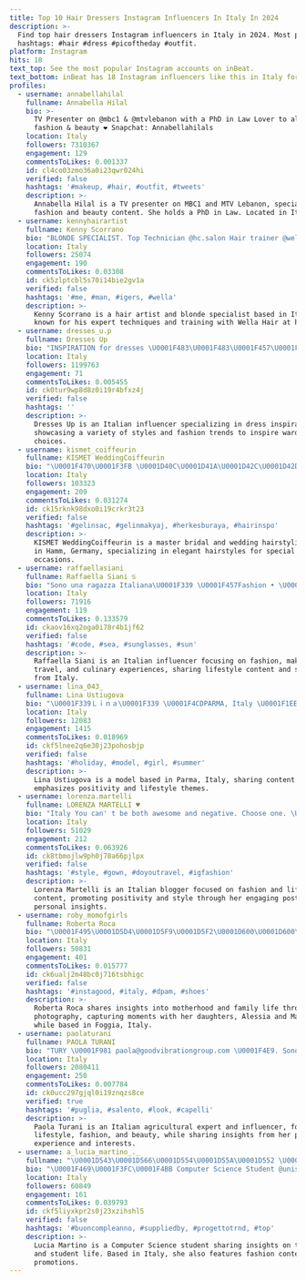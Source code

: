 ```yaml
---
title: Top 10 Hair Dressers Instagram Influencers In Italy In 2024
description: >-
  Find top hair dressers Instagram influencers in Italy in 2024. Most popular
  hashtags: #hair #dress #picoftheday #outfit.
platform: Instagram
hits: 18
text_top: See the most popular Instagram accounts on inBeat.
text_bottom: inBeat has 18 Instagram influencers like this in Italy for you to collaborate.
profiles:
  - username: annabellahilal
    fullname: Annabella Hilal
    bio: >-
      TV Presenter on @mbc1 & @mtvlebanon with a PhD in Law Lover to all things
      fashion & beauty ❤️ Snapchat: Annabellahilals
    location: Italy
    followers: 7310367
    engagement: 129
    commentsToLikes: 0.001337
    id: cl4co03zmo36a0i23qwr024hi
    verified: false
    hashtags: '#makeup, #hair, #outfit, #tweets'
    description: >-
      Annabella Hilal is a TV presenter on MBC1 and MTV Lebanon, specializing in
      fashion and beauty content. She holds a PhD in Law. Located in Italy.
  - username: kennyhairartist
    fullname: Kenny Scorrano
    bio: "BLONDE SPECIALIST. Top Technician @hc.salon Hair trainer @wellahair |Turin | BERLINER . بدأت تحبني For collaboration DM or\U0001F447\U0001F3FB"
    location: Italy
    followers: 25074
    engagement: 190
    commentsToLikes: 0.03308
    id: ck5zlptcbl5s70i14bie2gv1a
    verified: false
    hashtags: '#me, #man, #igers, #wella'
    description: >-
      Kenny Scorrano is a hair artist and blonde specialist based in Italy,
      known for his expert techniques and training with Wella Hair at hc.salon.
  - username: dresses_u.p
    fullname: Dresses Up
    bio: "INSPIRATION for dresses \U0001F483\U0001F483\U0001F457\U0001F457"
    location: Italy
    followers: 1199763
    engagement: 71
    commentsToLikes: 0.005455
    id: ck0tur9wp8d8z0i19r4bfxz4j
    verified: false
    hashtags: ''
    description: >-
      Dresses Up is an Italian influencer specializing in dress inspiration,
      showcasing a variety of styles and fashion trends to inspire wardrobe
      choices.
  - username: kismet_coiffeurin
    fullname: KISMET WeddingCoiffeurin
    bio: "\U0001F470\U0001F3FB \U0001D40C\U0001D41A\U0001D42C\U0001D42D\U0001D41E\U0001D42B \U0001D401\U0001D42B\U0001D422\U0001D41D\U0001D41E- \U0001D41A\U0001D427\U0001D41D \U0001D416\U0001D41E\U0001D41D\U0001D41D\U0001D422\U0001D427\U0001D420\U0001D421\U0001D41A\U0001D422\U0001D42B\U0001D42C\U0001D42D\U0001D432\U0001D425\U0001D422\U0001D42C\U0001D42D ☎️ Booking : 0162 / 4022856 Di.- Do. 12 - 18Uhr \U0001F3E0 Located in Hamm _Nrw _Germany"
    location: Italy
    followers: 103323
    engagement: 209
    commentsToLikes: 0.031274
    id: ck15rknk98dxo0i19crkr3t23
    verified: false
    hashtags: '#gelinsac, #gelinmakyaj, #herkesburaya, #hairinspo'
    description: >-
      KISMET WeddingCoiffeurin is a master bridal and wedding hairstylist based
      in Hamm, Germany, specializing in elegant hairstyles for special
      occasions.
  - username: raffaellasiani
    fullname: Raffaella Siani ♋
    bio: "Sono una ragazza Italiana\U0001F339 \U0001F457Fashion • \U0001F484 • Makeup • \U0001F30E Travel • \U0001F374Food Sconto del 15% su Shein codice raffaellasiani"
    location: Italy
    followers: 71916
    engagement: 119
    commentsToLikes: 0.133579
    id: ckaov16xq2oga0i78r4b1jf62
    verified: false
    hashtags: '#code, #sea, #sunglasses, #sun'
    description: >-
      Raffaella Siani is an Italian influencer focusing on fashion, makeup,
      travel, and culinary experiences, sharing lifestyle content and style tips
      from Italy.
  - username: lina_043_
    fullname: Lina Ustiugova
    bio: "\U0001F339Ｌｉｎａ\U0001F339 \U0001F4CDPARMA, Italy \U0001F1EE\U0001F1F9 I'm \U0001F1F7\U0001F1FA and \U0001F1F2\U0001F1E9 ~Stay ❤ positive~"
    location: Italy
    followers: 12083
    engagement: 1415
    commentsToLikes: 0.018969
    id: ckf5lnee2q6e30j23pohosbjp
    verified: false
    hashtags: '#holiday, #model, #girl, #summer'
    description: >-
      Lina Ustiugova is a model based in Parma, Italy, sharing content that
      emphasizes positivity and lifestyle themes.
  - username: lorenza.martelli
    fullname: LORENZA MARTELLI ♥
    bio: "Italy You can' t be both awesome and negative. Choose one. \U0001F495 #blogger #fashion"
    location: Italy
    followers: 51029
    engagement: 212
    commentsToLikes: 0.063926
    id: ck8tbmojlw9ph0j78a66pjlpx
    verified: false
    hashtags: '#style, #gown, #doyoutravel, #igfashion'
    description: >-
      Lorenza Martelli is an Italian blogger focused on fashion and lifestyle
      content, promoting positivity and style through her engaging posts and
      personal insights.
  - username: roby_momofgirls
    fullname: Roberta Roca
    bio: "\U0001F495\U0001D5D4\U0001D5F9\U0001D5F2\U0001D600\U0001D600\U0001D5F6\U0001D5EE \U0001D5D4\U0001D5FB\U0001D5F1 \U0001D5E0\U0001D5EE\U0001D5FF\U0001D601\U0001D5F6\U0001D5FB\U0001D5EE'\U0001D600 \U0001D5E0\U0001D5FC\U0001D5FA\U0001F495 I photograph every moment of my life Based In Italy \U0001F1EE\U0001F1F9 \U0001F4CDFoggia momofgirls.business@gmail.com"
    location: Italy
    followers: 50831
    engagement: 401
    commentsToLikes: 0.015777
    id: ck6ualj2m48bc0j716tsbhigc
    verified: false
    hashtags: '#instagood, #italy, #dpam, #shoes'
    description: >-
      Roberta Roca shares insights into motherhood and family life through
      photography, capturing moments with her daughters, Alessia and Martina,
      while based in Foggia, Italy.
  - username: paolaturani
    fullname: PAOLA TURANI
    bio: "TURY \U0001F981 paola@goodvibrationgroup.com \U0001F4E9. Sono perito agrario e Tiziano Ferro dice che sono pure intonata."
    location: Italy
    followers: 2080411
    engagement: 250
    commentsToLikes: 0.007784
    id: ck0ucc297gjql0i19znqzs8ce
    verified: true
    hashtags: '#puglia, #salento, #look, #capelli'
    description: >-
      Paola Turani is an Italian agricultural expert and influencer, focusing on
      lifestyle, fashion, and beauty, while sharing insights from her personal
      experience and interests.
  - username: a_lucia_martino_._
    fullname: "\U0001D543\U0001D566\U0001D554\U0001D55A\U0001D552 \U0001D544\U0001D552\U0001D563\U0001D565\U0001D55A\U0001D55F\U0001D560 \U0001F451"
    bio: "\U0001F469\U0001F3FC‍\U0001F4BB Computer Science Student @unisalerno \U0001D7D9\U0001D7D9\U0001D7D8\U0001D7D8\U0001D7D8 Codice sconto @shein_it : SNC1380 \U0001F33A"
    location: Italy
    followers: 60849
    engagement: 161
    commentsToLikes: 0.039793
    id: ckf5liyxkpr2s0j23xzihshl5
    verified: false
    hashtags: '#buoncompleanno, #suppliedby, #progettotrnd, #top'
    description: >-
      Lucia Martino is a Computer Science student sharing insights on technology
      and student life. Based in Italy, she also features fashion content and
      promotions.
---
```


